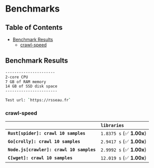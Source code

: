# Benchmarks

## Table of Contents

- [Benchmark Results](#benchmark-results)
  - [crawl-speed](#crawl-speed)

## Benchmark Results

```sh
----------------------
2-core CPU
7 GB of RAM memory
14 GB of SSD disk space
-----------------------

Test url: `https://rsseau.fr`
```

### crawl-speed

|                                          | `libraries`               |
| :--------------------------------------- | :------------------------ |
| **`Rust[spider]: crawl 10 samples`**     | `1.8375 s` (✅ **1.00x**) |
| **`Go[crolly]: crawl 10 samples`**       | `2.9417 s` (✅ **1.00x**) |
| **`Node.js[crawler]: crawl 10 samples`** | `2.9992 s` (✅ **1.00x**) |
| **`C[wget]: crawl 10 samples`**          | `12.019 s` (✅ **1.00x**) |
